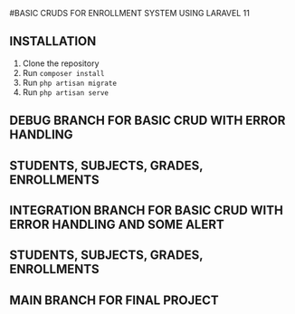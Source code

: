 
#BASIC CRUDS FOR ENROLLMENT SYSTEM USING LARAVEL 11

## INSTALLATION

1. Clone the repository
2. Run `composer install`
3. Run `php artisan migrate`
4. Run `php artisan serve`

## DEBUG BRANCH FOR BASIC CRUD WITH ERROR HANDLING
## STUDENTS, SUBJECTS, GRADES, ENROLLMENTS

## INTEGRATION BRANCH FOR BASIC CRUD WITH ERROR HANDLING AND SOME ALERT
## STUDENTS, SUBJECTS, GRADES, ENROLLMENTS

## MAIN BRANCH FOR FINAL PROJECT




